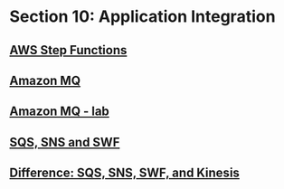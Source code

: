 # Section 10: Application Integration


## [AWS Step Functions]()


## [Amazon MQ]()


## [Amazon MQ - lab]()


## [SQS, SNS and SWF]()


## [Difference: SQS, SNS, SWF, and Kinesis]()


